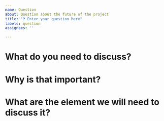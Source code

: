 ```yaml
---
name: Question
about: Question about the future of the project
title: "❓ Enter your question here"
labels: question
assignees: ''

---
```


# What do you need to discuss?

# Why is that important?

# What are the element we will need to discuss it?